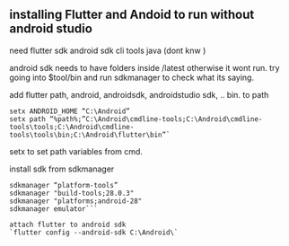 ## installing Flutter and Andoid to run without android studio

need
flutter sdk
android sdk cli tools
java (dont knw )

android sdk needs to have folders inside /latest otherwise it wont run. try going into $tool/bin and run sdkmanager to check what its saying.

add flutter path, android, androidsdk, androidstudio sdk, .. bin. to path

```setx JAVA_HOME “C:\Android\openjdk”
setx ANDROID_HOME “C:\Android”
setx path “%path%;”C:\Android\cmdline-tools;C:\Android\cmdline-tools\tools;C:\Android\cmdline-tools\tools\bin;C:\Android\flutter\bin”`
```

setx to set path variables from cmd.

install sdk from sdkmanager

````sdkmanager “system-images;android-28;default;x86_64”
sdkmanager “platform-tools”
sdkmanager "build-tools;28.0.3"
sdkmanager "platforms;android-28"
sdkmanager emulator```

attach flutter to android sdk
`flutter config --android-sdk C:\Android\`
````
